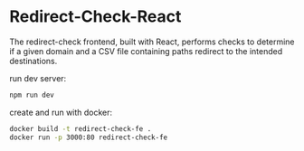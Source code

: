 # Redirect-Check-React

The redirect-check frontend, built with React, performs checks to determine if a given domain and a CSV file containing paths redirect to the intended destinations.

run dev server:

```bash
npm run dev
```

create and run with docker:

```bash
docker build -t redirect-check-fe .
docker run -p 3000:80 redirect-check-fe
```
